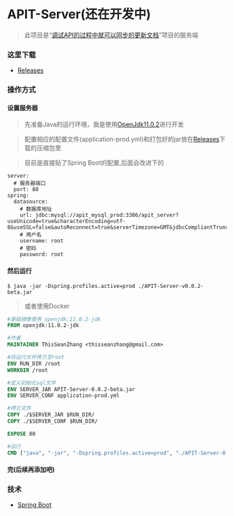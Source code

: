 # APIT-Server(还在开发中)

> 此项目是“[调试API的过程中就可以同步的更新文档](https://github.com/ThisSeanZhang/APIT-Client)”项目的服务端

### 这里下载

* [Releases](https://github.com/ThisSeanZhang/APIT-Server/releases)

### 操作方式
#### 设置服务器

> 先准备Java的运行环境，我是使用[OpenJdk11.0.2](https://jdk.java.net/11/)进行开发

> 配置相应的配置文件(application-prod.yml)和打包好的jar放在[Releases](https://github.com/ThisSeanZhang/APIT-Server/releases)下载的压缩包里

> 目前是直接贴了Spring Boot的配置,后面会改进下的
```
server:
  # 服务器端口
  port: 80
spring:
  datasource:
    # 数据库地址
    url: jdbc:mysql://apit_mysql_prod:3306/apit_server?useUnicode=true&characterEncoding=utf-8&useSSL=false&autoReconnect=true&serverTimezone=GMT&jdbcCompliantTruncation=false
    # 用户名
    username: root
    # 密码
    password: root
```
#### 然后运行
```$xslt
$ java -jar -Dspring.profiles.active=prod ./APIT-Server-v0.0.2-beta.jar
```
> 或者使用Docker

```dockerfile
#基础镜像使用 openjdk:11.0.2-jdk
FROM openjdk:11.0.2-jdk

#作者
MAINTAINER ThisSeanZhang <thisseanzhang@gmail.com>

#将运行文件拷贝至root
ENV RUN_DIR /root
WORKDIR /root

#定义初始化sql文件
ENV SERVER_JAR APIT-Server-0.0.2-beta.jar
ENV SERVER_CONF application-prod.yml

#拷贝文件
COPY ./$SERVER_JAR $RUN_DIR/
COPY ./$SERVER_CONF $RUN_DIR/

EXPOSE 80

#运行
CMD ["java", "-jar", "-Dspring.profiles.active=prod", "./APIT-Server-0.0.2-beta.jar"]
```
#### 完(后续再添加吧)

### 技术
* [Spring Boot](https://github.com/SimulatedGREG/electron-vue)
